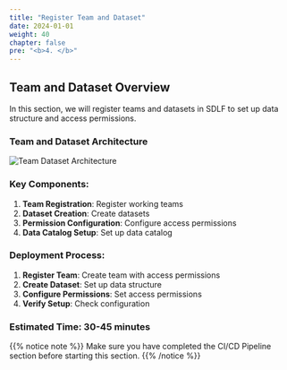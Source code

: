 ```yaml
---
title: "Register Team and Dataset"
date: 2024-01-01
weight: 40
chapter: false
pre: "<b>4. </b>"
---
```


## Team and Dataset Overview

In this section, we will register teams and datasets in SDLF to set up data structure and access permissions.

### Team and Dataset Architecture

![Team Dataset Architecture](../../../static/images/4/0.png?width=40pc)

### Key Components:

1. **Team Registration**: Register working teams
2. **Dataset Creation**: Create datasets
3. **Permission Configuration**: Configure access permissions
4. **Data Catalog Setup**: Set up data catalog

### Deployment Process:

1. **Register Team**: Create team with access permissions
2. **Create Dataset**: Set up data structure
3. **Configure Permissions**: Set access permissions
4. **Verify Setup**: Check configuration

### Estimated Time: 30-45 minutes

{{% notice note %}}
Make sure you have completed the CI/CD Pipeline section before starting this section.
{{% /notice %}} 